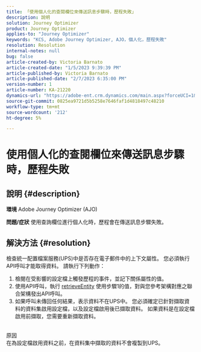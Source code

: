 ```yaml
---
title: 「使用個人化的查閱欄位來傳送訊息步驟時，歷程失敗」
description: 說明
solution: Journey Optimizer
product: Journey Optimizer
applies-to: "Journey Optimizer"
keywords: "KCS, Adobe Journey Optimizer, AJO，個人化，歷程失敗"
resolution: Resolution
internal-notes: null
bug: false
article-created-by: Victoria Barnato
article-created-date: "1/5/2023 9:39:39 PM"
article-published-by: Victoria Barnato
article-published-date: "2/7/2023 6:35:00 PM"
version-number: 1
article-number: KA-21220
dynamics-url: "https://adobe-ent.crm.dynamics.com/main.aspx?forceUCI=1&pagetype=entityrecord&etn=knowledgearticle&id=3cfaf76f-418d-ed11-81ac-6045bd006239"
source-git-commit: 0825ea9721d5b5258e7646faf1d4818497c48210
workflow-type: tm+mt
source-wordcount: '212'
ht-degree: 5%

---
```


# 使用個人化的查閱欄位來傳送訊息步驟時，歷程失敗

## 說明 {#description}

<b>環境</b>
Adobe Journey Optimizer (AJO)


<b>問題/症狀</b>
使用查詢欄位進行個人化時，歷程會在傳送訊息步驟失敗。


## 解決方法 {#resolution}


檢查統一配置檔案服務(UPS)中是否存在電子郵件中的上下文屬性。 您必須執行API呼叫才能取得資料。 請執行下列動作：

1. 檢閱在受影響的設定檔上觸發歷程的事件，並記下關係屬性的值。
2. 使用API呼叫，執行 [retrieveEntity](https://developer.adobe.com/experience-platform-apis/references/profile/#tag/Entities/operation/retrieveEntity) 使用步驟1的值，對與您參考架構對應之聯合架構發出API呼叫。
3. 如果呼叫未傳回任何結果，表示資料不在UPS中。 您必須確定已針對擷取資料的資料集啟用設定檔，以及設定檔啟用後已擷取資料。 如果資料是在設定檔啟用前擷取，您需要重新擷取資料。



<br>原因<br>
在為設定檔啟用資料之前，在資料集中擷取的資料不會複製到UPS。
